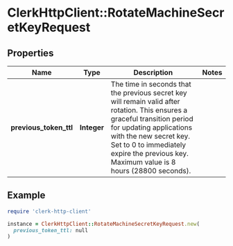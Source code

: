 # ClerkHttpClient::RotateMachineSecretKeyRequest

## Properties

| Name | Type | Description | Notes |
| ---- | ---- | ----------- | ----- |
| **previous_token_ttl** | **Integer** | The time in seconds that the previous secret key will remain valid after rotation. This ensures a graceful transition period for updating applications with the new secret key. Set to 0 to immediately expire the previous key. Maximum value is 8 hours (28800 seconds). |  |

## Example

```ruby
require 'clerk-http-client'

instance = ClerkHttpClient::RotateMachineSecretKeyRequest.new(
  previous_token_ttl: null
)
```

